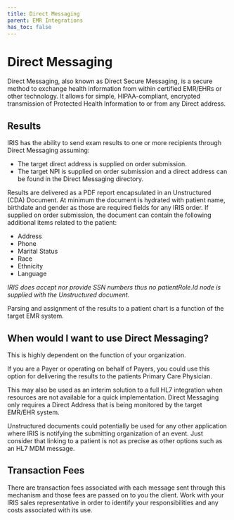 ```yaml
---
title: Direct Messaging
parent: EMR Integrations
has_toc: false
---
```


# Direct Messaging
Direct Messaging, also known as Direct Secure Messaging, is a secure method to exchange health information from within certified EMR/EHRs or other technology. It allows for simple, HIPAA-compliant, encrypted transmission of Protected Health Information to or from any Direct address.

## Results
IRIS has the ability to send exam results to one or more recipients through Direct Messaging assuming:
- The target direct address is supplied on order submission.
- The target NPI is supplied on order submission and a direct address can be found in the Direct Messaging directory. 

Results are delivered as a PDF report encapsulated in an Unstructured (CDA) Document.  At minimum the document is hydrated with patient name, birthdate and gender as those are required fields for any IRIS order.  If supplied on order submission, the document can contain the following additional items related to the patient:

- Address
- Phone
- Marital Status
- Race
- Ethnicity
- Language 

*IRIS does accept nor provide SSN numbers thus no patientRole.Id node is supplied with the Unstructured document.*

Parsing and assignment of the results to a patient chart is a function of the target EMR system.

## When would I want to use Direct Messaging?
This is highly dependent on the function of your organization.  

If you are a Payer or operating on behalf of Payers, you could use this option for delivering the results to the patients Primary Care Physician. 

This may also be used as an interim solution to a full HL7 integration when resources are not available for a quick implementation.  Direct Messaging only requires a Direct Address that is being monitored by the target EMR/EHR system. 

Unstructured documents could potentially be used for any other application where IRIS is notifying the submitting organization of an event.  Just consider that linking to a patient is not as precise as other options such as an HL7 MDM message.   

## Transaction Fees
There are transaction fees associated with each message sent through this mechanism and those fees are passed on to you the client.  Work with your IRIS sales representative in order to identify your responsibilities and any costs associated with its use.